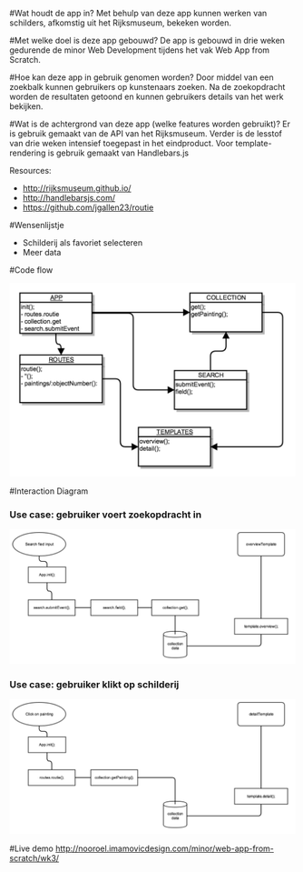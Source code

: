 #Wat houdt de app in?
Met behulp van deze app kunnen werken van schilders, afkomstig uit het Rijksmuseum, bekeken worden.

#Met welke doel is deze app gebouwd?
De app is gebouwd in drie weken gedurende de minor Web Development tijdens het vak Web App from Scratch.

#Hoe kan deze app in gebruik genomen worden?
Door middel van een zoekbalk kunnen gebruikers op kunstenaars zoeken. Na de zoekopdracht worden de resultaten getoond en kunnen gebruikers details van het werk bekijken.

#Wat is de achtergrond van deze app (welke features worden gebruikt)?
Er is gebruik gemaakt van de API van het Rijksmuseum. Verder is de lesstof van drie weken intensief toegepast in het eindproduct. Voor template-rendering is gebruik gemaakt van Handlebars.js

Resources: 

- http://rijksmuseum.github.io/
- http://handlebarsjs.com/
- https://github.com/jgallen23/routie

#Wensenlijstje
- Schilderij als favoriet selecteren
- Meer data

#Code flow

![alt tag](https://github.com/nooroel-imamdi/web-app-from-scratch/blob/master/wk3/flow.png?raw=true)

#Interaction Diagram

### Use case: gebruiker voert zoekopdracht in
![alt tag](https://github.com/nooroel-imamdi/web-app-from-scratch/blob/master/wk3/interaction-flow-uc2.png?raw=true)

### Use case: gebruiker klikt op schilderij
![alt tag](https://github.com/nooroel-imamdi/web-app-from-scratch/blob/master/wk3/interaction-flow-uc1.png?raw=true)


#Live demo
http://nooroel.imamovicdesign.com/minor/web-app-from-scratch/wk3/